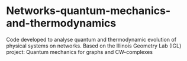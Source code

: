 # Networks-quantum-mechanics-and-thermodynamics
Code developed to analyse quantum  and thermodynamic evolution of physical systems on networks. Based on the Illinois Geometry Lab (IGL) project: Quantum mechanics for graphs and CW-complexes
